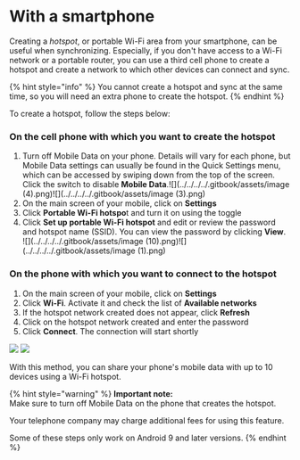# With a smartphone

Creating a _hotspot_, or portable Wi-Fi area from your smartphone, can be useful when synchronizing. Especially, if you don't have access to a Wi-Fi network or a portable router, you can use a third cell phone to create a hotspot and create a network to which other devices can connect and sync.&#x20;

{% hint style="info" %}
You cannot create a hotspot and sync at the same time, so you will need an extra phone to create the hotspot.&#x20;
{% endhint %}

To create a hotspot, follow the steps below:&#x20;

### On the cell phone with which you want to create the hotspot&#x20;

1. Turn off Mobile Data on your phone. Details will vary for each phone, but Mobile Data settings can usually be found in the Quick Settings menu, which can be accessed by swiping down from the top of the screen. Click the switch to disable **Mobile Data**.![](../../../../.gitbook/assets/image (4).png)![](../../../../.gitbook/assets/image (3).png)
2. On the main screen of your mobile, click on **Settings**&#x20;
3. Click **Portable Wi-Fi hotspo**t and turn it on using the toggle
4. Click **Set up portable Wi-Fi hotspot** and edit or review the password and hotspot name (SSID). You can view the password by clicking <img src="../../../../.gitbook/assets/image (11).png" alt="" data-size="line" />**View**.\
   ![](../../../../.gitbook/assets/image (10).png)![](../../../../.gitbook/assets/image (1).png)

### On the phone with which you want to connect to the hotspot

1. On the main screen of your mobile, click on **Settings**&#x20;
2. Click **Wi-Fi**. Activate it and check the list of **Available networks**&#x20;
3. If the hotspot network created does not appear, click **Refresh**&#x20;
4. Click on the hotspot network created and enter the password&#x20;
5. Click **Connect**. The connection will start shortly

![](../../../../.gitbook/assets/WiFi\_phone\_activate.jpg) ![](../../../../.gitbook/assets/Mm\_Available\_wifi\_networks.jpg)

With this method, you can share your phone's mobile data with up to 10 devices using a Wi-Fi hotspot.

{% hint style="warning" %}
**Important note:** \
Make sure to turn off Mobile Data on the phone that creates the hotspot.

Your telephone company may charge additional fees for using this feature.

Some of these steps only work on Android 9 and later versions.
{% endhint %}
